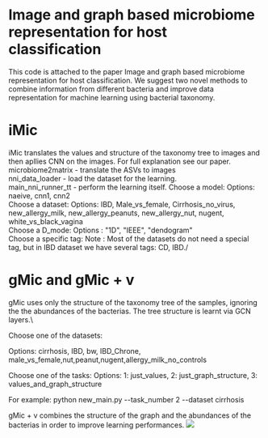 # Image and graph based microbiome representation for host classification
This code is attached to the paper Image and graph based microbiome representation for host classification.
We suggest two novel methods to combine information from different bacteria and improve data representation for machine learning using  bacterial taxonomy. 
# iMic
iMic translates the values and structure of the taxonomy tree to images and then apllies CNN on the images.
For full explanation see our paper.\
microbiome2matrix - translate the ASVs to images\
nni_data_loader - load the dataset for the learning.\
main_nni_runner_tt - perform the learning itself. 
Choose a model:
Options: naeive, cnn1, cnn2\
Choose a dataset:
Options: IBD, Male_vs_female, Cirrhosis_no_virus, new_allergy_milk, new_allergy_peanuts, new_allergy_nut, nugent, white_vs_black_vagina\
Choose a D_mode:
Options : "1D", "IEEE", "dendogram"\
Choose a specific tag:
Note : Most of the datasets do not need a special tag, but in IBD dataset we have several tags: CD, IBD./

# gMic and gMic + v
gMic uses only the structure of the taxonomy tree of the samples, ignoring the the abundances of the bacterias.
The tree structure is learnt via GCN layers.\

Choose one of the datasets:

Options: cirrhosis, IBD, bw, IBD_Chrone, male_vs_female,nut,peanut,nugent,allergy_milk_no_controls

Choose one of the tasks: Options: 1: just_values, 2: just_graph_structure, 3: values_and_graph_structure

For example: python new_main.py --task_number 2 --dataset cirrhosis


gMic + v combines the structure of the graph and the abundances of the bacterias in order to improve learning performances.
![](plots/NEW_try_fig1_v3_with_chaim_laorech_.png)
